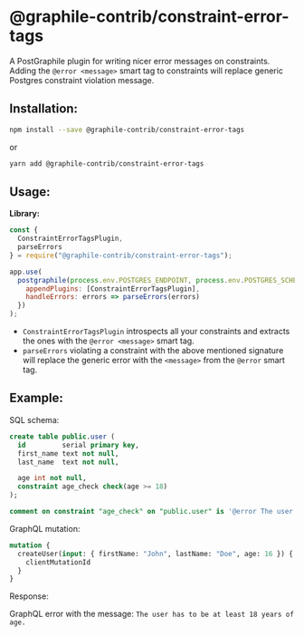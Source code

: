 # @graphile-contrib/constraint-error-tags

A PostGraphile plugin for writing nicer error messages on constraints. Adding the `@error <message>` smart tag to constraints will replace generic Postgres constraint violation message.

## Installation:

```bash
npm install --save @graphile-contrib/constraint-error-tags
```

or

```bash
yarn add @graphile-contrib/constraint-error-tags
```

## Usage:

**Library:**

```js
const {
  ConstraintErrorTagsPlugin,
  parseErrors
} = require("@graphile-contrib/constraint-error-tags");

app.use(
  postgraphile(process.env.POSTGRES_ENDPOINT, process.env.POSTGRES_SCHEMA, {
    appendPlugins: [ConstraintErrorTagsPlugin],
    handleErrors: errors => parseErrors(errors)
  })
);
```

- `ConstraintErrorTagsPlugin` introspects all your constraints and extracts the ones with the `@error <message>` smart tag.
- `parseErrors` violating a constraint with the above mentioned signature will replace the generic error with the `<message>` from the `@error` smart tag.

## Example:

SQL schema:

```sql
create table public.user (
  id         serial primary key,
  first_name text not null,
  last_name  text not null,

  age int not null,
  constraint age_check check(age >= 18)
);

comment on constraint "age_check" on "public.user" is '@error The user has to be at least 18 years of age.';
```

GraphQL mutation:

```graphql
mutation {
  createUser(input: { firstName: "John", lastName: "Doe", age: 16 }) {
    clientMutationId
  }
}
```

Response:

GraphQL error with the message: `The user has to be at least 18 years of age.`
